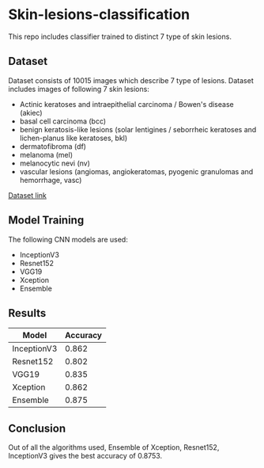 # Skin-lesions-classification
This repo includes classifier trained to distinct 7 type of skin lesions.
## Dataset
Dataset consists of 10015 images which describe 7 type of lesions.
Dataset includes images of following 7 skin lesions:
* Actinic keratoses and intraepithelial carcinoma / Bowen's disease (akiec)
* basal cell carcinoma (bcc)
* benign keratosis-like lesions (solar lentigines / seborrheic keratoses and lichen-planus like keratoses, bkl)
* dermatofibroma (df)
* melanoma (mel)
* melanocytic nevi (nv) 
* vascular lesions (angiomas, angiokeratomas, pyogenic granulomas and hemorrhage, vasc)

[Dataset link](https://www.kaggle.com/kmader/skin-cancer-mnist-ham10000)

## Model Training
The following CNN models are used:
* InceptionV3
* Resnet152
* VGG19
* Xception
* Ensemble

## Results
| Model | Accuracy |
| ----- | -------- |
| InceptionV3 | 0.862 |
| Resnet152 | 0.802 |
| VGG19 | 0.835 |
| Xception | 0.862 |
| Ensemble | 0.875 |

## Conclusion
Out of all the algorithms used, Ensemble of Xception, Resnet152, InceptionV3 gives the best accuracy of 0.8753.
